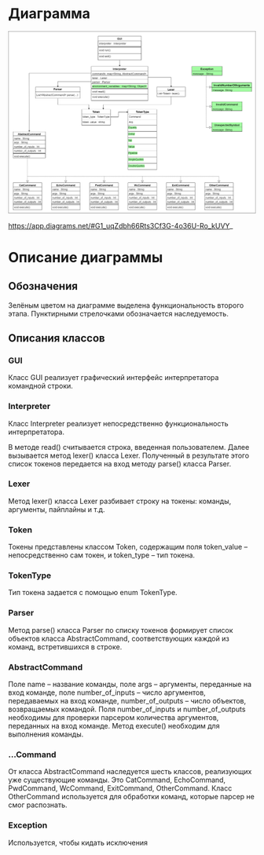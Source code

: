 # Диаграмма
![](https://github.com/LadaNikitina/CLI/blob/main/Диаграмма.png)

https://app.diagrams.net/#G1_uqZdbh66Rts3Cf3G-4o36U-Ro_kUVY_

# Описание диаграммы

## Обозначения
Зелёным цветом на диаграмме выделена функциональность второго этапа. Пунктирными стрелочками обозначается наследуемость.

## Описания классов

### GUI
Класс GUI реализует графический интерфейс интерпретатора командной строки.

### Interpreter
Класс Interpreter реализует непосредственно функциональность интерпретатора.

В методе read() считывается строка, введенная пользователем. Далее вызывается метод lexer() класса Lexer. Полученный в результате этого список токенов передается на вход методу parse() класса Parser.

### Lexer
Метод lexer() класса Lexer разбивает строку на токены: команды, аргументы, пайплайны и т.д.

### Token
Токены представлены классом Token, содержащим поля token_value – непосредственно сам токен, и token_type – тип токена.

### TokenType
Тип токена задается с помощью enum TokenType. 

### Parser
Метод parse() класса Parser по списку токенов формирует список объектов класса AbstractCommand, соответствующих каждой из команд, встретившихся в строке. 

### AbstractCommand
Поле name – название команды, поле args – аргументы, переданные на вход команде, поле number_of_inputs – число аргументов, передаваемых на вход команде, number_of_outputs – число объектов, возвращаемых командой. Поля number_of_inputs и number_of_outputs необходимы для проверки парсером количества аргументов, переданных на вход команде. Метод execute() необходим для выполнения команды. 

### …Command
От класса AbstractCommand наследуется шесть классов, реализующих уже существующие команды. Это CatCommand, EchoCommand, PwdCommand, WcCommand, ExitCommand, OtherCommand. Класс OtherCommand используется для обработки команд, которые парсер не смог распознать.

### Exception
Используется, чтобы кидать исключения
